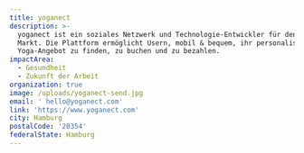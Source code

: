 ```yaml
---
title: yoganect
description: >-
  yoganect ist ein soziales Netzwerk und Technologie-Entwickler für den Yoga
  Markt. Die Plattform ermöglicht Usern, mobil & bequem, ihr personalisiertes
  Yoga-Angebot zu finden, zu buchen und zu bezahlen.
impactArea:
  - Gesundheit
  - Zukunft der Arbeit
organization: true
image: /uploads/yoganect-send.jpg
email: ' hello@yoganect.com'
link: 'https://www.yoganect.com'
city: Hamburg
postalCode: '20354'
federalState: Hamburg
---
```


